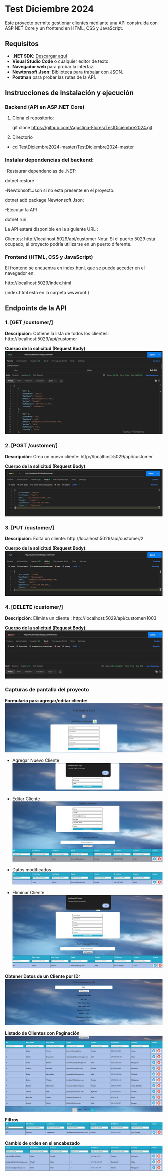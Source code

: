 # Test Diciembre 2024

Este proyecto permite gestionar clientes mediante una API construida con ASP.NET Core
y un frontend en HTML, CSS y JavaScript.

## Requisitos

- **.NET SDK**: [Descargar aquí](https://dotnet.microsoft.com/download)
- **Visual Studio Code** o cualquier editor de texto.
- **Navegador web** para probar la interfaz.
- **Newtonsoft.Json:** Biblioteca para trabajar con JSON.
- **Postman** para probar las rutas de la API.

## Instrucciones de instalación y ejecución

### Backend (API en ASP.NET Core)

1. Clona el repositorio:

   git clone https://github.com/Agustina-Flores/TestDiciembre2024.git

2. Directorio

- cd TestDiciembre2024-master\TestDiciembre2024-master

### Instalar dependencias del backend:

-Restaurar dependencias de .NET:

dotnet restore

-Newtonsoft.Json si no está presente en el proyecto:

dotnet add package Newtonsoft.Json:

-Ejecutar la API

dotnet run

La API estará disponible en la siguiente URL :

Clientes: http://localhost:5029/api/customer
Nota: Si el puerto 5029 está ocupado, el proyecto podría utilizarse en un puerto diferente.

### Frontend (HTML, CSS y JavaScript)

El frontend se encuentra en index.html, que se puede acceder en el navegador en:

http://localhost:5029/index.html

(index.html esta en la carpeta wwwroot.)

## Endpoints de la API

### 1. [**GET /customer/**]

**Descripción**: Obtiene la lista de todos los clientes: http://localhost:5029/api/customer

**Cuerpo de la solicitud (Request Body)**:  
![alt text](./capturas/image12.png)

### 2. [**POST /customer/**]

**Descripción**: Crea un nuevo cliente: http://localhost:5029/api/customer

**Cuerpo de la solicitud (Request Body)**:  
![alt text](./capturas/image9.png)

### 3. [**PUT /customer/**]

**Descripción**: Edita un cliente: http://localhost:5029/api/customer/2

**Cuerpo de la solicitud (Request Body)**:  
![alt text](./capturas/image10.png)

### 4. [**DELETE /customer/**]

**Descripción**: Elimina un cliente : http://localhost:5029/api/customer/1003

**Cuerpo de la solicitud (Request Body)**:  
![alt text](./capturas/image11.png)

### Capturas de pantalla del proyecto

**Formulario para agregar/editar cliente:**
![alt text](./capturas/image.png)

- Agregar Nuevo Cliente
  ![alt text](./capturas/image1.png)

- Editar Cliente
  ![alt text](./capturas/image2.png)

- Datos modificados
  ![alt text](./capturas/image3.png)

- Eliminar Cliente
  ![alt text](./capturas/image4.png)

**Obtener Datos de un Cliente por ID:**
![alt text](./capturas/image5.png)

**Listado de Clientes con Paginación**
![alt text](./capturas/image6.png)

**Filtros**
![alt text](./capturas/image7.png)

**Cambio de orden en el encabezado**
![alt text](./capturas/image8.png)
